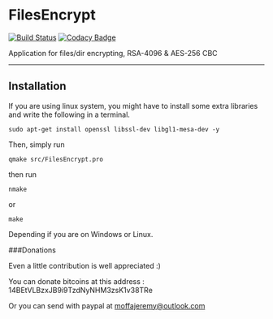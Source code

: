 # FilesEncrypt

[![Build Status](https://travis-ci.org/moffa13/FilesEncrypt.svg?branch=master)](https://travis-ci.org/moffa13/FilesEncrypt) [![Codacy Badge](https://api.codacy.com/project/badge/Grade/ead1c31ffd0347f7a50e4a2724309fba)](https://www.codacy.com/app/moffa13/FilesEncrypt?utm_source=github.com&utm_medium=referral&utm_content=moffa13/FilesEncrypt&utm_campaign=badger)

Application for files/dir encrypting, RSA-4096 & AES-256 CBC

***

## Installation

If you are using linux system, you might have to install some extra libraries and write the following in a terminal.

	sudo apt-get install openssl libssl-dev libgl1-mesa-dev -y

Then, simply run

	qmake src/FilesEncrypt.pro

    
then run

	nmake
 
or
 
	make

Depending if you are on Windows or Linux.


###Donations

Even a little contribution is well appreciated :)

You can donate bitcoins at this address : 14BEtVLBzxJB9i9TzdNyNHM3zsK1v38TRe

Or you can send with paypal at moffajeremy@outlook.com

